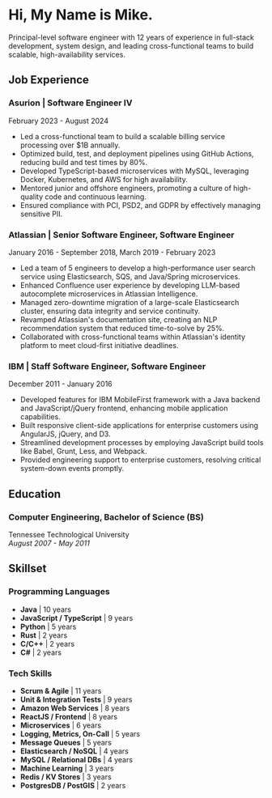 # Hi, My Name is Mike.
Principal-level software engineer with 12 years of experience in full-stack development, system design, and leading cross-functional teams to build scalable, high-availability services.

## Job Experience
### Asurion | Software Engineer IV
February 2023 - August 2024
* Led a cross-functional team to build a scalable billing service processing over $1B annually.
* Optimized build, test, and deployment pipelines using GitHub Actions, reducing build and test times by 80%.
* Developed TypeScript-based microservices with MySQL, leveraging Docker, Kubernetes, and AWS for high availability.
* Mentored junior and offshore engineers, promoting a culture of high-quality code and continuous learning.
* Ensured compliance with PCI, PSD2, and GDPR by effectively managing sensitive PII.

### Atlassian | Senior Software Engineer, Software Engineer
January 2016 - September 2018, March 2019 - February 2023
* Led a team of 5 engineers to develop a high-performance user search service using Elasticsearch, SQS, and Java/Spring microservices.
* Enhanced Confluence user experience by developing LLM-based autocomplete microservices in Atlassian Intelligence.
* Managed zero-downtime migration of a large-scale Elasticsearch cluster, ensuring data integrity and service continuity.
* Revamped Atlassian's documentation site, creating an NLP recommendation system that reduced time-to-solve by 25%.
* Collaborated with cross-functional teams within Atlassian's identity platform to meet cloud-first initiative deadlines.

### IBM | Staff Software Engineer, Software Engineer
December 2011 - January 2016
* Developed features for IBM MobileFirst framework with a Java backend and JavaScript/jQuery frontend, enhancing mobile application capabilities.
* Built responsive client-side applications for enterprise customers using AngularJS, jQuery, and D3.
* Streamlined development processes by employing JavaScript build tools like Babel, Grunt, Less, and Webpack.
* Provided engineering support to enterprise customers, resolving critical system-down events promptly.

## Education
### Computer Engineering, Bachelor of Science (BS)
Tennessee Technological University<br />
*August 2007 - May 2011*
## Skillset
### Programming Languages
* **Java** | 10 years
* **JavaScript / TypeScript** | 9 years
* **Python** | 5 years
* **Rust** | 2 years
* **C/C++** | 2 years
* **C#** | 2 years
### Tech Skills
* **Scrum & Agile** | 11 years
* **Unit & Integration Tests** | 9 years
* **Amazon Web Services** | 8 years
* **ReactJS / Frontend** | 8 years
* **Microservices** | 6 years
* **Logging, Metrics, On-Call** | 5 years
* **Message Queues** | 5 years
* **Elasticsearch / NoSQL** | 4 years
* **MySQL / Relational DBs** | 4 years
* **Machine Learning** | 3 years
* **Redis / KV Stores** | 3 years
* **PostgresDB / PostGIS** | 2 years

